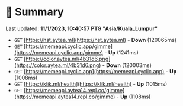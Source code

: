 # 📖 Summary
Last updated: **11/1/2023, 10:40:57 PTG "Asia/Kuala_Lumpur"**

- `GET` [https://hst.aytea.ml](https://hst.aytea.ml) - **Down** (120065ms)
- `GET` [https://memeapi.cyclic.app/gimme](https://memeapi.cyclic.app/gimme) - **Up** (1241ms)
- `GET` [https://color.aytea.ml/4b31d6.png](https://color.aytea.ml/4b31d6.png) - **Down** (120003ms)
- `GET` [https://memeapi.cyclic.app](https://memeapi.cyclic.app) - **Up** (1008ms)
- `GET` [https://klik.ml/health](https://klik.ml/health) - **Up** (1015ms)
- `GET` [https://memeapi.aytea14.repl.co/gimme](https://memeapi.aytea14.repl.co/gimme) - **Up** (1108ms)
